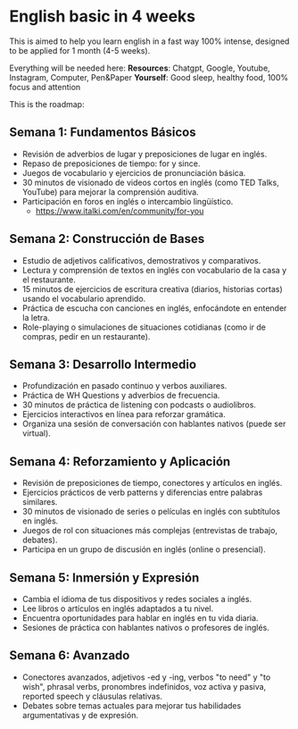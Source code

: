 # English basic in 4 weeks

This is aimed to help you learn english in a fast way 100% intense, designed to be applied for 1 month (4-5 weeks).

Everything will be needed here:
**Resources**: Chatgpt, Google, Youtube, Instagram, Computer, Pen&Paper
**Yourself**: Good sleep, healthy food, 100% focus and attention

This is the roadmap:

## Semana 1: Fundamentos Básicos
- Revisión de adverbios de lugar y preposiciones de lugar en inglés.
- Repaso de preposiciones de tiempo: for y since.
- Juegos de vocabulario y ejercicios de pronunciación básica.
- 30 minutos de visionado de videos cortos en inglés (como TED Talks, YouTube) para mejorar la comprensión auditiva.
- Participación en foros en inglés o intercambio lingüístico.
    - https://www.italki.com/en/community/for-you
## Semana 2: Construcción de Bases
- Estudio de adjetivos calificativos, demostrativos y comparativos.
- Lectura y comprensión de textos en inglés con vocabulario de la casa y el restaurante.
- 15 minutos de ejercicios de escritura creativa (diarios, historias cortas) usando el vocabulario aprendido.
- Práctica de escucha con canciones en inglés, enfocándote en entender la letra.
- Role-playing o simulaciones de situaciones cotidianas (como ir de compras, pedir en un restaurante).
## Semana 3: Desarrollo Intermedio
- Profundización en pasado continuo y verbos auxiliares.
- Práctica de WH Questions y adverbios de frecuencia.
- 30 minutos de práctica de listening con podcasts o audiolibros.
- Ejercicios interactivos en línea para reforzar gramática.
- Organiza una sesión de conversación con hablantes nativos (puede ser virtual).
## Semana 4: Reforzamiento y Aplicación
- Revisión de preposiciones de tiempo, conectores y artículos en inglés.
- Ejercicios prácticos de verb patterns y diferencias entre palabras similares.
- 30 minutos de visionado de series o películas en inglés con subtítulos en inglés.
- Juegos de rol con situaciones más complejas (entrevistas de trabajo, debates).
- Participa en un grupo de discusión en inglés (online o presencial).
## Semana 5: Inmersión y Expresión
- Cambia el idioma de tus dispositivos y redes sociales a inglés.
- Lee libros o artículos en inglés adaptados a tu nivel.
- Encuentra oportunidades para hablar en inglés en tu vida diaria.
- Sesiones de práctica con hablantes nativos o profesores de inglés.
## Semana 6: Avanzado
- Conectores avanzados, adjetivos -ed y -ing, verbos "to need" y "to wish", phrasal verbs, pronombres indefinidos, voz activa y pasiva, reported speech y cláusulas relativas.
- Debates sobre temas actuales para mejorar tus habilidades argumentativas y de expresión.

